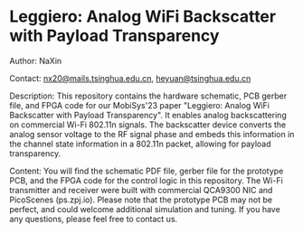 # Leggiero: Analog WiFi Backscatter with Payload Transparency

Author: NaXin

Contact: nx20@mails.tsinghua.edu.cn, heyuan@tsinghua.edu.cn

Description: This repository contains the hardware schematic, PCB gerber file, and FPGA code for our MobiSys'23 paper "Leggiero: Analog WiFi Backscatter with Payload Transparency". It enables analog backscattering on commercial Wi-Fi 802.11n signals. The backscatter device converts the analog sensor voltage to the RF signal phase and embeds this information in the channel state information in a 802.11n packet, allowing for payload transparency.

Content: You will find the schematic PDF file, gerber file for the prototype PCB, and the FPGA code for the control logic in this repository. The Wi-Fi transmitter and receiver were built with commercial QCA9300 NIC and PicoScenes (ps.zpj.io). Please note that the prototype PCB may not be perfect, and could welcome additional simulation and tuning. If you have any questions, please feel free to contact us.
